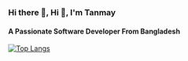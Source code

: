 ### Hi there 👋, Hi 👋, I'm Tanmay
#### A Passionate Software Developer From Bangladesh


[![Top Langs](https://github-readme-stats.vercel.app/api/top-langs/?username=tanmay-biswas)](https://github.com/anuraghazra/github-readme-stats)


